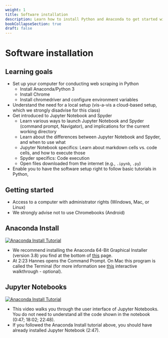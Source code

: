 ```yaml
---
weight: 1
title: Software installation
description: Learn how to install Python and Anaconda to get started with web scraping and APIs
bookCollapseSection: true
draft: false
---
```


# Software installation

## Learning goals

- Set up your computer for conducting web scraping in Python
  - Install Anaconda/Python 3
  - Install Chrome
  - Install chromedriver and configure environment variables
- Understand the need for a local setup (vis-a-vis a cloud-based setup, which we strongly disadvise for this class)
- Get introduced to Jupyter Notebook and Spyder
  - Learn various ways to launch Jupyter Notebook and Spyder (command prompt, Navigator), and implications for the current working directory
  - Learn about the differences between Jupyter Notebook and Spyder, and when to use what
  - Jupyter Notebook specifics: Learn about markdown cells vs. code cells, and how to execute those
  - Spyder specifics: Code execution
  - Open files downloaded from the internet (e.g., `.ipynb`, `.py`)
- Enable you to have the software setup right to follow basic tutorials in Python,


## Getting started
- Access to a computer with administrator rights (Windows, Mac, or Linux)
- We strongly advise not to use Chromebooks (Android)


## Anaconda Install

[![Anaconda Install Tutorial](https://img.youtube.com/vi/hGZSAuDcmQc/0.jpg)](https://www.youtube.com/watch?v=hGZSAuDcmQc)

- We recommend installing the Anaconda 64-Bit Graphical Installer (version 3.8) you find at the bottom of [this](https://www.anaconda.com/products/individual) page.
- At 2:23 Hannes opens the Command Prompt. On Mac this program is called the Terminal (for more information see [this](https://generalassembly.github.io/prework/cl/#/) interactive walkthrough - optional).


## Jupyter Notebooks

[![Anaconda Install Tutorial](https://img.youtube.com/vi/HW29067qVWk/0.jpg)](https://www.youtube.com/watch?v=HW29067qVWk)

- This video walks you through the user interface of Jupyter Notebooks. You do not need to understand all the code shown in the notebook (0:47; 18:02; 22:48).
- If you followed the Anaconda Install tutorial above, you should have already installed Jupyter Notebook (2:47).
